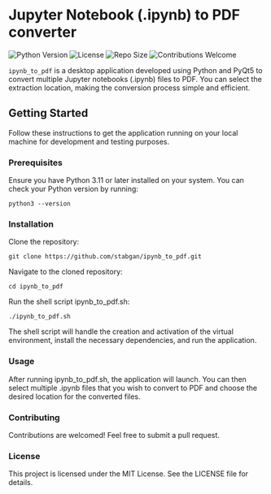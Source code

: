# Jupyter Notebook (.ipynb) to PDF converter
![Python Version](https://img.shields.io/badge/python-3.11-blue)
![License](https://img.shields.io/github/license/stabgan/ipynb_to_pdf)
![Repo Size](https://img.shields.io/github/repo-size/stabgan/ipynb_to_pdf)
![Contributions Welcome](https://img.shields.io/badge/contributions-welcome-brightgreen)

`ipynb_to_pdf` is a desktop application developed using Python and PyQt5 to convert multiple Jupyter notebooks (.ipynb) files to PDF. You can select the extraction location, making the conversion process simple and efficient.

## Getting Started

Follow these instructions to get the application running on your local machine for development and testing purposes.

### Prerequisites

Ensure you have Python 3.11 or later installed on your system. You can check your Python version by running:

```
python3 --version
```
### Installation

Clone the repository:

```
git clone https://github.com/stabgan/ipynb_to_pdf.git
```
Navigate to the cloned repository:
```
cd ipynb_to_pdf
```
Run the shell script ipynb_to_pdf.sh:
```
./ipynb_to_pdf.sh
```
The shell script will handle the creation and activation of the virtual environment, install the necessary dependencies, and run the application.

### Usage

After running ipynb_to_pdf.sh, the application will launch. You can then select multiple .ipynb files that you wish to convert to PDF and choose the desired location for the converted files.

### Contributing

Contributions are welcomed! Feel free to submit a pull request.

### License

This project is licensed under the MIT License. See the LICENSE file for details.
